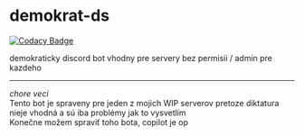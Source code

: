 # demokrat-ds

[![Codacy Badge](https://api.codacy.com/project/badge/Grade/081b8c15a8004d6e8b8e042104a2be31)](https://app.codacy.com/gh/Anfeket/demokrat-ds?utm_source=github.com&utm_medium=referral&utm_content=Anfeket/demokrat-ds&utm_campaign=Badge_Grade_Settings)

demokraticky discord bot vhodny pre servery bez permisii / admin pre kazdeho

---

*chore veci*<br>
Tento bot je spraveny pre jeden z mojich WIP serverov pretoze diktatura nieje vhodná a sú iba problémy jak to vysvetlím<br>
Konečne možem spraviť toho bota, copilot je op
